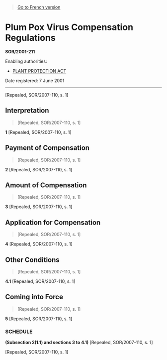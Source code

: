 > [Go to French version](/fr/Règlements/Décrets,%20ordonnances%20et%20règlements%20statutaires/2001/211.md)

# Plum Pox Virus Compensation Regulations

**SOR/2001-211**

Enabling authorities: 
- [PLANT PROTECTION ACT](/en/Acts/Statutes%20of%20Canada/1990/c.%2022.md)

Date registered: 7 June 2001

----------


[Repealed, SOR/2007-110, s. 1]



## Interpretation
> [Repealed, SOR/2007-110, s. 1]



**1** [Repealed, SOR/2007-110, s. 1]




## Payment of Compensation
> [Repealed, SOR/2007-110, s. 1]



**2** [Repealed, SOR/2007-110, s. 1]




## Amount of Compensation
> [Repealed, SOR/2007-110, s. 1]



**3** [Repealed, SOR/2007-110, s. 1]




## Application for Compensation
> [Repealed, SOR/2007-110, s. 1]



**4** [Repealed, SOR/2007-110, s. 1]




## Other Conditions
> [Repealed, SOR/2007-110, s. 1]



**4.1** [Repealed, SOR/2007-110, s. 1]




## Coming into Force
> [Repealed, SOR/2007-110, s. 1]



**5** [Repealed, SOR/2007-110, s. 1]




### **SCHEDULE** 
**(Subsection 2(1.1) and sections 3 to 4.1)**
[Repealed, SOR/2007-110, s. 1]


[Repealed, SOR/2007-110, s. 1]


